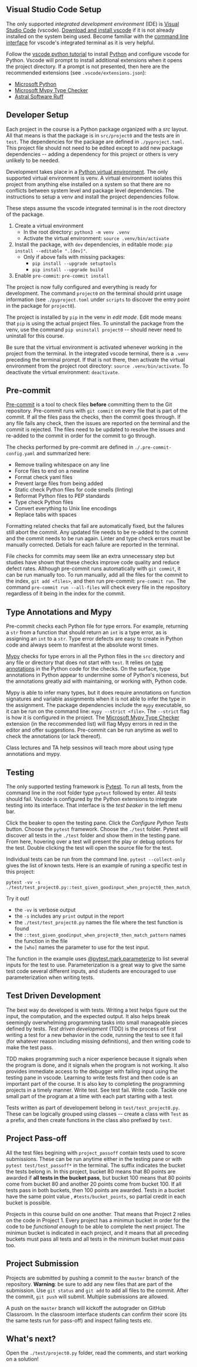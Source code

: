 ## Visual Studio Code Setup

The only supported _integrated development environment_ (IDE) is [Visual Studio Code](https://code.visualstudio.com) (vscode). [Download and install vscode](https://code.visualstudio.com/download) if it is not already installed on the system being used. Become familiar with the [command line interface](https://code.visualstudio.com/docs/editor/command-line) for vscode's integrated terminal as it is very helpful.

Follow the [vscode python tutorial](https://code.visualstudio.com/docs/languages/python) to install [Python](https://www.python.org) and configure vscode for Python. Vscode will prompt to install additional extensions when it opens the project directory. If a prompt is not presented, then here are the recommended extensions (see `.vscode/extensions.json`):

  * [Microsoft Python](https://marketplace.visualstudio.com/items?itemName=ms-python.python)
  * [Microsoft Mypy Type Checker](https://marketplace.visualstudio.com/items?itemName=ms-python.mypy-type-checker)
  * [Astral Software Ruff](https://marketplace.visualstudio.com/items?itemName=charliermarsh.ruff)

## Developer Setup

Each project in the course is a Python package organized with a _src_ layout. All that means is that the package is in `src/project0` and the tests are in `test`. The dependencies for the package are defined in `./pyproject.toml`. This project file should not need to be edited except to add new package dependencies -- adding a dependency for this project or others is very unlikely to be needed.

Development takes place in a [Python virtual environment](https://docs.python.org/3/library/venv.html). The only supported virtual environment is venv. A virtual environment isolates this project from anything else installed on a system so that there are no conflicts between system level and package level dependencies. The instructions to setup a venv and install the project dependencies follow.

These steps assume the vscode integrated terminal is in the root directory of the package.

  1. Create a virtual environment
      * In the root directory: `python3 -m venv .venv`
      * Activate the virtual environment: `source .venv/bin/activate`
  1. Install the package, with `dev` dependencies, in editable mode: `pip install --editable ".[dev]"`.
      * Only if above fails with missing packages:
          * `pip install --upgrade setuptools`
          * `pip install --upgrade build`
  1. Enable `pre-commit`: `pre-commit install`

The project is now fully configured and everything is ready for development. The command `project0` on the terminal should print usage information (see `./pyproject.toml` under `scripts` to discover the entry point in the package for `project0`).

The project is installed by `pip` in the venv in _edit mode_. Edit mode means that `pip` is using the actual project files.  To uninstall the package from the venv, use the command `pip uninstall project0` -- should never need to uninstall for this course.

Be sure that the virtual environment is activated whenever working in the project from the terminal. In the integrated vscode terminal, there is a `.venv` preceding the terminal prompt. If that is not there, then activate the virtual environment from the project root directory: `source .venv/bin/activate`. To deactivate the virtual environment: `deactivate`.

## Pre-commit

[Pre-commit](https://pre-commit.com) is a tool to check files **before** committing them to the Git repository. Pre-commit runs with `git commit` on every file that is part of the commit. If all the files pass the checks, then the commit goes through. If any file fails any check, then the issues are reported on the terminal and the commit is rejected. The files need to be updated to resolve the issues and re-added to the commit in order for the commit to go through.

The checks performed by pre-commit are defined in `./.pre-commit-config.yaml` and summarized here:

  * Remove trailing whitespace on any line
  * Force files to end on a newline
  * Format check yaml files
  * Prevent large files from being added
  * Static check Python files for code smells (linting)
  * Reformat Python files to PEP standards
  * Type check Python files
  * Convert everything to Unix line encodings
  * Replace tabs with spaces

Formatting related checks that fail are automatically fixed, but the failures still abort the commit. Any updated file needs to be re-added to the commit and the commit needs to be run again. Linter and type check errors must be manually corrected. Detials for each failure are reported in the terminal.

File checks for commits may seem like an extra unnecessary step but studies have shown that these checks improve code quality and reduce defect rates. Although pre-commit runs automatically with `git commit`, it can be run manually too. To run manually, add all the files for the commit to the index, `git add <files>`, and then run pre-commit: `pre-commit run`. The command `pre-commit run --all-files` will check every file in the repository regardless of it being in the index for the commit.

## Type Annotations and Mypy

Pre-commit checks each Python file for type errors. For example, returning a `str` from a function that should return an `int` is a type error, as is assigning an `int` to a `str`.  Type error defects are easy to create in Python code and always seem to manifest at the absolute worst times.

[Mypy](https://mypy-lang.org) checks for type errors in all the Python files in the `src` directory and any file or directory that does not start with `test`. It relies on [type annotations](https://mypy.readthedocs.io/en/stable/builtin_types.html) in the Python code for the checks. On the surface, type annotations in Python appear to undermine some of Python's niceness, but the annotations greatly aid with maintaining, or working with, Python code.

Mypy is able to infer many types, but it does require annotations on function signatures and variable assignments when it is not able to infer the type in the assignment. The package dependencies include the `mypy` executable, so it can be run on the command line: `mypy --strict <file>`. The `--strict` flag is how it is configured in the project. The [Microsoft Mypy Type Checker](https://marketplace.visualstudio.com/items?itemName=ms-python.mypy-type-checker) extension (in the reccommended list) will flag Mypy errors in red in the editor and offer suggestions. Pre-commit can be run anytime as well to check the annotations (or lack thereof).

Class lectures and TA help sessinos will teach more about using type annotations and mypy.

## Testing

The only supported testing framework is [Pytest](https://pypi.org/project/pytest/). To run all tests, from the command line in the root folder type `pytest` followed by enter. All tests should fail. Vscode is configured by the Python extensions to integrate testing into its interface. That interface is the _test beaker_ in the left menu bar.

Click the beaker to open the testing pane. Click the _Configure Python Tests_ button. Choose the `pytest` framework. Choose the `./test` folder. Pytest will discover all tests in the `./test` folder and show them in the testing pane. From here, hovering over a test will present the play or debug options for the test. Double clicking the test will open the source file for the test.

 Individual tests can be run from the command line. `pytest --collect-only` gives the list of known tests. Here is an example of runing a specific test in this project:

 ```
 pytest -vv -s ./test/test_project0.py::test_given_goodinput_when_project0_then_match_pattern[who]
 ```
Try it out!

  * the `-vv` is verbose output
  * the `-s` includes any `print` output in the report
  * the `./test/test_project0.py` names the file where the test function is found
  * the `::test_given_goodinput_when_project0_then_match_pattern` names the function in the file
  * the `[who]` names the parameter to use for the test input.

The function in the example uses [@pytest.mark.parameterize](https://docs.pytest.org/en/7.1.x/how-to/parametrize.html) to list several inputs for the test to use. Parameterization is a great way to give the same test code several different inputs, and students are encouraged to use parameterization when writing tests.

## Test Driven Development

The best way do developed is with tests. Writing a test helps figure out the input, the computation, and the expected output. It also helps break seemingly overwhelming programming tasks into small manageable pieces defined by tests. _Test driven development_ (TDD) is the process of first writing a test for a new behavior in the code, running the test to see it fail (for whatever reason including missing definitions), and then writing code to make the test pass.

TDD makes programming such a nicer experience because it signals when the program is done, and it signals when the program is not working. It also provides immediate access to the debugger with failing input using the testing pane in vscode. Learning to write tests first and then code is an important part of the course.  It is also key to completing the programming projects in a timely manner. Write test. See test fail. Write code. Tackle one small part of the program at a time with each part starting with a test.

Tests written as part of developement belong in `test/test_project0.py`. These can be logically grouped using classes -- create a class with `Test` as a prefix, and then create functions in the class also prefixed by `test`.

## Project Pass-off

All the test files begining with `project_passoff` contain tests used to score submissions. These can be run anytime either in the testing pane or with `pytest test/test_passoff*` in the terminal. The suffix indicates the bucket the tests belong in. In this project, bucket 80 means that 80 points are awarded if **all tests in the bucket pass**, but bucket 100 means that 80 points come from bucket 80 and another 20 points come from bucket 100. If all tests pass in both buckets, then 100 points are awarded. Tests in a bucket have the same point value , `#tests/bucket_points`, so partial credit in each bucket is possible.

Projects in this course build on one another. That means that Project 2 relies on the code in Project 1.
Every project has a minimun bucket in order for the code to be _functional enough_ to be able to complete the next project. The minimun bucket is indicated in each project, and it means that all preceding buckets must pass all tests and all tests in the minimum bucket must pass too.

## Project Submission

Projects are submitted by pushing a commit to the `master` branch of the repository. **Warning**: be sure to add any new files that are part of the submission. Use `git status` and `git add` to add all files to the commit. After the commit, `git push` will submit. Multiple submissions are allowed.

A push on the `master` branch will kickoff the autograder on GitHub Classroom. In the classroom interface students can confirm their score (its the same tests run for pass-off) and inspect failing tests etc.

## What's next?

Open the `./test/project0.py` folder, read the comments, and start working on a solution!
